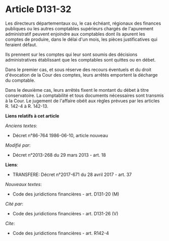# Article D131-32

Les directeurs départementaux ou, le cas échéant, régionaux des finances publiques ou les autres comptables supérieurs
chargés de l'apurement administratif peuvent enjoindre aux comptables dont ils apurent les comptes de produire, dans le délai
d'un mois, les pièces justificatives qui feraient défaut. 

Ils prennent sur les comptes qui leur sont soumis des décisions administratives établissant que les comptables sont quittes
ou en débet. 

Dans le premier cas, et sous réserve des recours éventuels et du droit d'évocation de la Cour des comptes, leurs arrêtés
emportent la décharge du comptable. 

Dans le deuxième cas, leurs arrêtés fixent le montant du débet à titre conservatoire. La comptabilité et tous documents
nécessaires sont transmis à la Cour. Le jugement de l'affaire obéit aux règles prévues par les articles R. 142-4 à R. 142-13.

**Liens relatifs à cet article**

_Anciens textes_:

  - Décret n°86-764 1986-06-10, article nouveau

_Modifié par_:

  - Décret n°2013-268 du 29 mars 2013 - art. 18

**Liens**:

  - TRANSFERE: Décret n°2017-671 du 28 avril 2017 - art. 37

_Nouveaux textes_:

  - Code des juridictions financières - art. D131-20 (M)

_Cité par_:

  - Code des juridictions financières - art. D131-26 (V)

_Cite_:

  - Code des juridictions financières - art. R142-4
